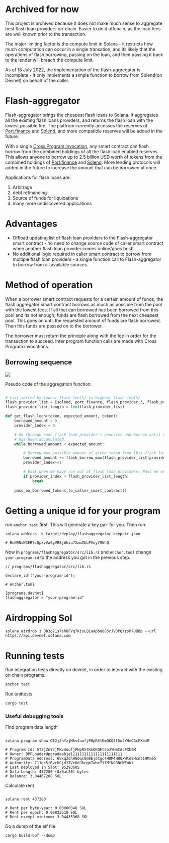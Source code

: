 # Archived for now
This project is archived because it does not make much sense to aggregate best flash loan providers on-chain. Easier to do it offchain, as the loan fees are well known prior to the transaction.

The major limiting factor is the compute limit in Solana - it restricts how much computation can occur in a single transation, and its likely that the operations of flash borrowing, passing on the loan, and then passing it back to the lender will breach the compute limit.

As of 18 July 2022, the implementation of the flash-aggregator is incomplete - it only implements a simple function to borrow from Solend(on Devnet) on behalf of the caller.

# Flash-aggregator

Flash-aggregator brings the cheapest flash loans to Solana. It aggregates all the existing flash loans providers, and returns the flash loan with the lowest possible fee. The platfrom currently accesses the reserves of [Port.finance](https://port.finance/) and [Solend](https://solend.fi/), and more compatible reserves will be added in the future.

With a single [Cross Program Invocation](https://docs.solana.com/developing/programming-model/calling-between-programs#cross-program-invocations), any smart contract can flash borrow from the combined holdings of all the flash loan enabled reserves. This allows anyone to borrow up to 2.5 billion USD worth of tokens from the combined holdings of [Port.finance](https://port.finance/) and [Solend](https://solend.fi/). More lending protocols will added in the future to increase the amount that can be borrowed at once.
 
Applications for flash loans are:
1. Arbitrage
2. debt refinancing
3. Source of funds for liquidations
4. many more undiscovered applications

# Advantages
* Offload updating list of flash loan providers to the Flash-aggregator smart contract - no need to change source code of caller smart contract when another flash loan provider comes online/goes bust!
* No additional logic required in caller smart contract to borrow from multiple flash loan providers - a single function call to Flash-aggregator to borrow from all available sources.

# Method of operation
When a borrower smart contract requests for a certain amount of funds, the flash aggregator smart contract borrows as much as possible from the pool with the lowest fees. If all that can borrowed has been borrowed from this pool and its not enough, funds are flash borrowed from the next cheapest pool. This goes on until the requested amount of funds are flash borrowed. Then this funds are passed on to the borrower.

The borrower must return the principle along with the fee in order for the transaction to succeed.
Inter program function calls are made with Cross Program invocations.

## Borrowing sequence
[![](https://mermaid.ink/img/pako:eNp9kt1uwjAMhV_FytXQuhfoJqT9sMvdcBsJmcYtEW1SHIdpQrz7XEqHBtNy08g65_Oxm4OpoiNTmkS7TKGiN48NY_doA-jpkcVXvscg8BKZ4ycxYLrcl50q4DUGYazk1lS3mDYrbBqmBiWezO9DDZ4vtb8gU4eH-fyaUUJDshqrbcRwBxK3FArALmbtORsJ1zYlTdASeBg3CbnJdD_qoSaCPbaZbBgxH1EI4l5nndzFbaCffaTTKNV5FMiJEgwZtdEpZNIP1Dk4gKc1zwF57VXaUAGt32XvUHwMoEuJslGeYNqmKcq_O2GSzOHXWmaD0QZTmI64Q-_0Px8GlDUK78iaUq-OasytWGPDUaW51wy0cF6ppqyxTVQYzBKXX6EypXCmSXR-K2fV8Rv5NdNa)](https://mermaid-js.github.io/mermaid-live-editor/edit#pako:eNp9kt1uwjAMhV_FytXQuhfoJqT9sMvdcBsJmcYtEW1SHIdpQrz7XEqHBtNy08g65_Oxm4OpoiNTmkS7TKGiN48NY_doA-jpkcVXvscg8BKZ4ycxYLrcl50q4DUGYazk1lS3mDYrbBqmBiWezO9DDZ4vtb8gU4eH-fyaUUJDshqrbcRwBxK3FArALmbtORsJ1zYlTdASeBg3CbnJdD_qoSaCPbaZbBgxH1EI4l5nndzFbaCffaTTKNV5FMiJEgwZtdEpZNIP1Dk4gKc1zwF57VXaUAGt32XvUHwMoEuJslGeYNqmKcq_O2GSzOHXWmaD0QZTmI64Q-_0Px8GlDUK78iaUq-OasytWGPDUaW51wy0cF6ppqyxTVQYzBKXX6EypXCmSXR-K2fV8Rv5NdNa)

Pseudo code of the aggregation function:
```python

# List sorted by lowest flash fee(%) to highest flash fee(%)
flash_provider_list = [solend, port_finance, flash_provider_3, flash_provider_4]
flash_provider_list_length = len(flash_provider_list)

def get_flash_loan(token, expected_amount, token):
    borrowed_amount = 0
    provider_index = 0

    # Go through each flash loan provider's reserves and borrow until required amount 
    # has been accumulated.
    while borrowed_amount < expected_amount:

        # Borrow max possible amount of given token from this flash loan provider
        borrowed_amount += flash_borrow_max(flash_provider_list[provider_index], token )
        provider_index+=1

        # Exit when we have run out of flash loan providers; Pass on what we got.
        if provider_index > flash_provider_list_length:
            break
    
    pass_on_borrowed_tokens_to_caller_smart_contract()

```

# Getting a unique id for your program

run `anchor test` first. This will generate a key pair for you. Then run:
```
solana address -k target/deploy/flashaggregator-keypair.json 

# BnN9NvW3EBScQpxvVa6yVBSjWhiu7XamZbLPVuyY9WnQ
```

Now in `programs/flashaggregator/src/lib.rs` and `Anchor.toml` change `your-program-id` to the address you got in the previous step.
```
// programs/flashaggregator/src/lib.rs

declare_id!("your-program-id");
```

```
# Anchor.toml

[programs.devnet]
flashaggregator = "your-program-id"
```
# Airdropping Sol

```
solana airdrop 1 Bb3o71s7shUFVq7KixLQ1uApbU885rJVDPQXzsM7UBBp --url https://api.devnet.solana.com
```

# Running tests


Run integration tests directly on devnet, in order to interact with the existing on chain programs.

```bash
anchor test
```

Run unittests

```bash
cargo test
```


### Useful debugging tools

Find program data length
```shell

solana program show GT2jZnYzjMkv4uufjPHpRStKmQKQEt5oJYHmCAcFXb4M

# Program Id: GT2jZnYzjMkv4uufjPHpRStKmQKQEt5oJYHmCAcFXb4M
# Owner: BPFLoaderUpgradeab1e11111111111111111111111
# ProgramData Address: 6VxqZdhHGQqs8eBEjdCgc4H8M4HUQxWtdSHcnt1HMa65
# Authority: 711gc5iRvrUCjd17VeDdJkcqm7wbe71fMfNGRNCWFukt
# Last Deployed In Slot: 95293605
# Data Length: 437280 (0x6ac20) bytes
# Balance: 3.04467288 SOL
```

Calculate rent
```shell

solana rent 437280

# Rent per byte-year: 0.00000348 SOL
# Rent per epoch: 0.00833518 SOL
# Rent-exempt minimum: 3.04435968 SOL

```


Do a dump of the elf file
```shell
cargo build-bpf --dump
```
